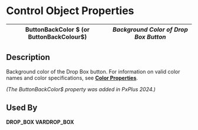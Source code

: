 # Control Object Properties

**ButtonBackColor $ (or ButtonBackColour$)** |  **_Background Color of Drop Box Button_**  
---|---  
  
## Description

Background color of the Drop Box button. For information on valid color names and color specifications, see [**Color Properties**](../control_object_properties/colour_properties.md).

_(The ButtonBackColor$ property was added in PxPlus 2024.)_

## Used By

**DROP_BOX VARDROP_BOX**
